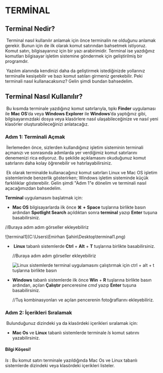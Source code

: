 # TERMİNAL 



## Terminal Nedir?

​	Terminal nasıl kullanılır anlamak için önce terminalin ne olduğunu anlamak gerekir. Bunun için de ilk olarak komut satırından bahsetmek istiyoruz. Komut satırı, bilgisayarınız için bir yazı arabirimidir. Terminal ise yazdığınız komutları bilgisayar işletim sistemine göndermek için geliştirilmiş bir programdır. 

​	Yazılım alanında kendinizi daha da geliştirmek istediğinizde yollarınız terminalle kesişebilir ve bazı komut satıları girmeniz gerekebilir. Peki terminali nasıl kullanacaksınız? Gelin şimdi bundan bahsedelim.



## Terminal Nasıl Kullanılır?

​	Bu kısımda terminale yazdığınız komut satırlarıyla, tıpkı **Finder** uygulaması ile **Mac OS**‘da veya **Windows Explorer** ile **Windows**‘da yaptığınız gibi, bilgisayarınızdaki dosya veya klasörlere nasıl ulaşabileceğinize ve nasıl yeni klasörler oluşturabileceğinizi anlatacağız. 



### Adım 1: Terminali Açmak

​	İlerlemeden önce, sizlerden kullandığınız işletim sisteminin terminali açmanızı ve sonrasında adımlarda yer verdiğimiz komut satırlarını denemenizi rica ediyoruz. Bu şekilde açıklamasını okuduğunuz komut satırlarını daha kolay öğrenebilir ve hatırlayabilirsiniz.

​	Ek olarak terminalde kullanacağınız komut satırları Linux ve Mac OS işletim sistemlerinde benzerlik gösterirken; Windows işletim sisteminde küçük farklılıklar gösterebilir. Gelin şimdi "Adım 1"e dönelim ve terminali nasıl açacağımızdan bahsedelim.



**Terminal** uygulamasını başlatmak için:

* **Mac OS** bilgisayarlarda ilk önce **⌘** **+** **Space** tuşlarına birlikte basın ardından **Spotlight Search** açıldıktan sonra **terminal** yazıp **Enter** tuşuna basabilirsiniz.

//Buraya adım adım görseller ekleyebiliriz

![terminal1](C:\Users\Emirhan Şahin\Desktop\terminal1.png)



* ​	**Linux** tabanlı sistemlerde **Ctrl** + **Alt** + **T** tuşlarına birlikte basabilirsiniz.

  //Buraya adım adım görseller ekleyebiliriz

  ![Linux sistemlerde terminal uygulamasını çalıştırmak için ctrl + alt + t tuşlarına birlikte basın](https://aliswebtasarim.com/wp-content/uploads/2018/04/ctrl-alt-t.jpg)



* **Windows** tabanlı sistemlerde ilk önce **Win** + **R** tuşlarına birlikte basın ardından, açılan **Çalıştır** penceresine *cmd* yazıp **Enter** tuşuna basabilirsiniz.

  //Tuş kombinasyonları ve açılan pencerenin fotoğraflarını ekleyebiliriz.



### Adım 2:  İçerikleri Sıralamak

​	Bulunduğunuz dizindeki ya da klasördeki içerikleri sıralamak için:

* **Mac Os** ve **Linux** tabanlı sistemlerde terminale *ls* komut satırını yazabilirsiniz.



#### Bilgi Köşesi!

*ls* : Bu komut satırı terminale yazıldığında Mac Os ve Linux tabanlı sistemlerde dizindeki veya klasördeki içerikleri listeler.



